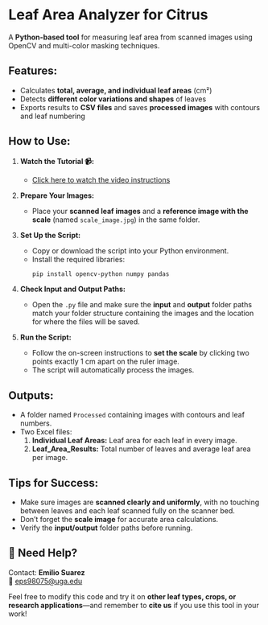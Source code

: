 # Leaf Area Analyzer for Citrus 

A **Python-based tool** for measuring leaf area from scanned images using OpenCV and multi-color masking techniques.



##  Features:
- Calculates **total, average, and individual leaf areas** (cm²)
- Detects **different color variations and shapes** of leaves
- Exports results to **CSV files** and saves **processed images** with contours and leaf numbering



##  How to Use:

1. **Watch the Tutorial 📹:**
   -  [Click here to watch the video instructions](https://youtu.be/bThS7Iwn94A)

2. **Prepare Your Images:**
   - Place your **scanned leaf images** and a **reference image with the scale** (named `scale_image.jpg`) in the same folder.

3. **Set Up the Script:**
   - Copy or download the script into your Python environment.
   - Install the required libraries:
     ```bash
     pip install opencv-python numpy pandas
     ```

4. **Check Input and Output Paths:**
   - Open the `.py` file and make sure the **input** and **output** folder paths match your folder structure containing the images and the location for where the files will be saved.

5. **Run the Script:**
   - Follow the on-screen instructions to **set the scale** by clicking two points exactly 1 cm apart on the ruler image.
   - The script will automatically process the images.



##  Outputs:
- A folder named `Processed` containing images with contours and leaf numbers.
- Two Excel files:
  1. **Individual Leaf Areas:** Leaf area for each leaf in every image.
  2. **Leaf_Area_Results:** Total number of leaves and average leaf area per image.



## Tips for Success:
- Make sure images are **scanned clearly and uniformly**, with no touching between leaves and each leaf scanned fully on the scanner bed.
- Don’t forget the **scale image** for accurate area calculations.
- Verify the **input/output** folder paths before running.



## 🙋 Need Help?
Contact: **Emilio Suarez**  
📧 eps98075@uga.edu

Feel free to modify this code and try it on **other leaf types, crops, or research applications**—and remember to **cite us** if you use this tool in your work!
